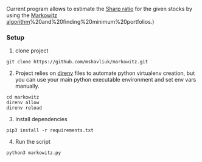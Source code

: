 Current program allows to estimate the [Sharp ratio](https://www.investopedia.com/terms/s/sharperatio.asp) for the given stocks by using the [Markowitz algorithm](https://www.researchgate.net/publication/257864883_Fast_algorithm_for_the_Markowitz_critical_line_method#:~:text=The%20critical%20line%20method%20developed,variance)%20and%20finding%20minimum%20portfolios.)

### Setup
1. clone project
```shell script
git clone https://github.com/mshavliuk/markowitz.git
```
2. Project relies on [direnv](https://direnv.net/) files to automate python virtualenv creation, but you can use your main python executable environment and set env vars manually.
```shell script
cd markowitz
direnv allow
direnv reload
```
3. Install dependencies
```shell script
pip3 install -r requirements.txt
```
4. Run the script
```shell script
python3 markowitz.py
```